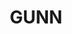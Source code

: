 ---
lastmod: '2025-04-06T06:05:19+00:00'
latitude: -12.502817
layout: suburb
longitude: 130.957712
postcode: 0832
state: NT
title: GUNN
url: /nt/gunn/
---
